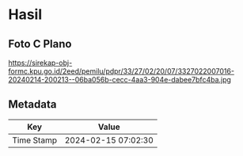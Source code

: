 # Hasil

## Foto C Plano

https://sirekap-obj-formc.kpu.go.id/2eed/pemilu/pdpr/33/27/02/20/07/3327022007016-20240214-200213--06ba056b-cecc-4aa3-904e-dabee7bfc4ba.jpg


## Metadata

| Key        | Value               |
| ---------- | ------------------- |
| Time Stamp | 2024-02-15 07:02:30 |



